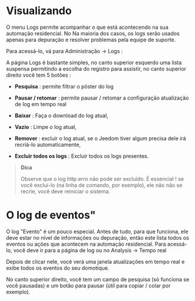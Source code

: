 Visualizando 
=========

O menu Logs permite acompanhar o que está acontecendo na sua automação residencial. No
Na maioria dos casos, os logs serão usados apenas para depuração e
resolver problemas pela equipe de suporte.

Para acessá-lo, vá para Administração → Logs :

A página Logs é bastante simples, no canto superior esquerdo uma lista suspensa
permitindo a escolha do registro para assistir, no canto superior direito você tem 5
botões :

-   **Pesquisa** : permite filtrar o pôster do log

-   **Pausar / retomar** : permite pausar / retomar a configuração
    atualização de log em tempo real

-   **Baixar** : Faça o download do log atual,

-   **Vazio** : Limpe o log atual,

-   **Remover** : excluir o log atual, se o Jeedom tiver algum
    precisa dele irá recriá-lo automaticamente,

-   **Excluir todos os logs** : Excluir todos os logs presentes.

> **Dica**
>
> Observe que o log http.erro não pode ser excluído. É essencial
> ! se você excluí-lo (na linha de comando, por exemplo), ele não
> não se recrie, você deve reiniciar o sistema.

O log de eventos" 
==============

O log "Evento" é um pouco especial. Antes de tudo, para que
funciona, ele deve estar no nível de informações ou depuração, então este
lista todos os eventos ou ações que acontecem na automação residencial.
Para acessá-lo, você deve ir para a página de log ou no Analysis
→ Tempo real

Depois de clicar nele, você verá uma janela
atualizações em tempo real e exibe todos os eventos do seu
domotique.

No canto superior direito, você tem um campo de pesquisa (só funciona se você
pausadas) e um botão para pausar (útil para
copiar / colar por exemplo).
